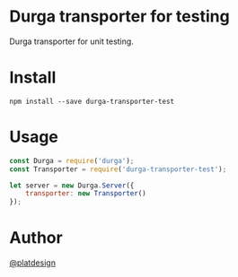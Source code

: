 # Durga transporter for testing

Durga transporter for unit testing.


# Install

`npm install --save durga-transporter-test`



# Usage

```javascript
const Durga = require('durga');
const Transporter = require('durga-transporter-test');

let server = new Durga.Server({
	transporter: new Transporter()
});
```


# Author

[@platdesign](https://twitter.com/platdesign)

